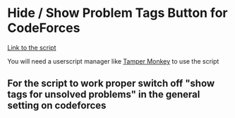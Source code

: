 # Hide / Show Problem Tags Button for CodeForces

[Link to the script](https://github.com/vishalagrawal22/tag-hider-codeforces/raw/main/script.user.js)

You will need a userscript manager like [Tamper Monkey](https://www.tampermonkey.net/) to use the script

## For the script to work proper **switch off** "show tags for unsolved problems" in the general setting on codeforces
